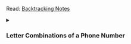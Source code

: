 Read: [Backtracking Notes](../Algorithms/Backtracking.md)
<details><summary><h3>Letter Combinations of a Phone Number</h3></summary>
<a href="https://leetcode.com/problems/letter-combinations-of-a-phone-number/description">LeetCode Link</a>


**Problem Statement**
----
Given a string containing digits from 2-9 inclusive, return all possible letter combinations that the number could represent. Return the answer in any order.

A mapping of digits to letters (just like on the telephone buttons) is given below. Note that 1 does not map to any letters.


**Solution**
----
- Step 1. Identifying the problem: As we need to go through all the values without any hope of optimization, this looks like a backtracking problem.,
- Step 2. As backtracking problems require a recursive solution, which means a solution which goes top-to-down. We need to employ a dfs like code to solve this. Built a recursive function which takes an index, inside the body solving for an index require solving for the next index first. Did that and then recurse on the solution retunred to prepend the digit's character mapping.
- Step 3. Catching the edge cases: 
    1. empty string input. 
    2. whule backtracking if we reach end of digits array
- Step 4. Complexity Analysis: as the maximum digits provided cannot be more that 4, so it cannot be more that (4^4). Space: same as the time complexity: number of maximum solutions.
</details>
